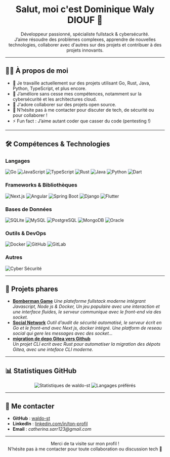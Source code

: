 <!--
💼 Profil GitHub professionnel par waldo-st
Tu peux personnaliser chaque section !
-->

<h1 align="center">Salut, moi c'est Dominique Waly DIOUF 👋</h1>
<p align="center">
Développeur passionné, spécialiste fullstack & cybersécurité.<br>
J’aime résoudre des problèmes complexes, apprendre de nouvelles technologies, collaborer avec d'autres sur des projets et contribuer à des projets innovants.
</p>

---

## 🧑‍💻 À propos de moi

- 🔭 Je travaille actuellement sur des projets utilisant Go, Rust, Java, Python, TypeScript, et plus encore.
- 🌱 J’améliore sans cesse mes compétences, notamment sur la cybersécurité et les architectures cloud.
- 🤝 J'adore collaborer sur des projets open source.
- 💬 N’hésite pas à me contacter pour discuter de tech, de sécurité ou pour collaborer !
- ⚡ Fun fact : J’aime autant coder que casser du code (pentesting !)

---

## 🛠️ Compétences & Technologies

### Langages
![Go](https://img.shields.io/badge/-Golang-%2300ADD8?logo=go&logoColor=white)
![JavaScript](https://img.shields.io/badge/-JavaScript-%23F7DF1E?logo=javascript&logoColor=black)
![TypeScript](https://img.shields.io/badge/-TypeScript-%233178C6?logo=typescript&logoColor=white)
![Rust](https://img.shields.io/badge/-Rust-%23000000?logo=rust&logoColor=white)
![Java](https://img.shields.io/badge/-Java-%23ED8B00?logo=java&logoColor=white)
![Python](https://img.shields.io/badge/-Python-%233776AB?logo=python&logoColor=white)
![Dart](https://img.shields.io/badge/-Dart-%230175C2?logo=dart&logoColor=white)

### Frameworks & Bibliothèques
![Next.js](https://img.shields.io/badge/-Next.js-%23000000?logo=nextdotjs&logoColor=white)
![Angular](https://img.shields.io/badge/-Angular-%23DD0031?logo=angular&logoColor=white)
![Spring Boot](https://img.shields.io/badge/-Spring_Boot-%236DB33F?logo=spring-boot&logoColor=white)
![Django](https://img.shields.io/badge/-Django-%23092E20?logo=django&logoColor=white)
![Flutter](https://img.shields.io/badge/-Flutter-%2302569B?logo=flutter&logoColor=white)

### Bases de Données
![SQLite](https://img.shields.io/badge/-SQLite-%23003B57?logo=sqlite&logoColor=white)
![MySQL](https://img.shields.io/badge/-MySQL-%234479A1?logo=mysql&logoColor=white)
![PostgreSQL](https://img.shields.io/badge/-PostgreSQL-%23336791?logo=postgresql&logoColor=white)
![MongoDB](https://img.shields.io/badge/-MongoDB-%2347A248?logo=mongodb&logoColor=white)
![Oracle](https://img.shields.io/badge/-Oracle-%23F80000?logo=oracle&logoColor=white)

### Outils & DevOps
![Docker](https://img.shields.io/badge/-Docker-%232496ED?logo=docker&logoColor=white)
![GitHub](https://img.shields.io/badge/-GitHub-%23181717?logo=github&logoColor=white)
![GitLab](https://img.shields.io/badge/-GitLab-%23FCA121?logo=gitlab&logoColor=white)

### Autres
![Cyber Sécurité](https://img.shields.io/badge/-Cyber%20Sécurité-%23009688?logo=hackthebox&logoColor=white)

---

## 🌟 Projets phares

<!-- Ajoute ici tes projets principaux avec une courte description et un lien vers le repo -->

- [**Bomberman Game**](https://github.com/waldo-st/bomberman-dom.git)
  _Une plateforme fullstack moderne intégrant Javascript, Node js & Docker, Un jeu populaire avec une interaction et une interface fluides, le serveur communique avec le front-end via des socket._
- [**Social Network**](https://github.com/waldo-st/social-network.git)
  _Outil d’audit de sécurité automatisé, le serveur écrit en Go et le front-end avec Next js, docker intégré. Une platform de reseau social qui gere les messages avec des socket..._
- [**migration de depo Gitea vers Github**](https://github.com/waldo-st/gitea-to-github-migrator.git)  
  _Un projet CLI ecrit avec Rust pour automatiser la migration des dépots Gitea, avec une inteface CLI moderne._

---

## 📊 Statistiques GitHub

<p align="center">
  <img src="https://github-readme-stats.vercel.app/api?username=waldo-st&show_icons=true&theme=radical" alt="Statistiques de waldo-st"/>
  <img src="https://github-readme-stats.vercel.app/api/top-langs/?username=waldo-st&layout=compact&hide=css,html&theme=radical" alt="Langages préférés"/>
</p>

---

## 🤝 Me contacter

- **GitHub** : [waldo-st](https://github.com/waldo-st)
- **LinkedIn** : [linkedin.com/in/ton-profil](https://www.linkedin.com/in/dominique-waly-diouf-669638268/)
- **Email** : _catherina.sarr123@gmail.com_

---

<p align="center">
Merci de ta visite sur mon profil !<br>
N’hésite pas à me contacter pour toute collaboration ou discussion tech 👋
</p>
